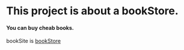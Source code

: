 # This project is about a bookStore.

#### You can buy cheab books.

bookSite is [bookStore](https://serajbookshop.com/)
